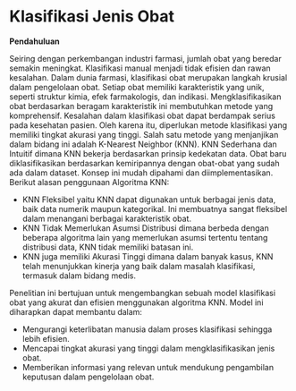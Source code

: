 # Klasifikasi Jenis Obat

**Pendahuluan**

Seiring dengan perkembangan industri farmasi, jumlah obat yang beredar semakin meningkat. Klasifikasi manual menjadi tidak efisien dan rawan kesalahan. Dalam dunia farmasi, klasifikasi obat merupakan langkah krusial dalam pengelolaan obat. Setiap obat memiliki karakteristik yang unik, seperti struktur kimia, efek farmakologis, dan indikasi. Mengklasifikasikan obat berdasarkan beragam karakteristik ini membutuhkan metode yang komprehensif. Kesalahan dalam klasifikasi obat dapat berdampak serius pada kesehatan pasien. Oleh karena itu, diperlukan metode klasifikasi yang memiliki tingkat akurasi yang tinggi. Salah satu metode yang menjanjikan dalam bidang ini adalah K-Nearest Neighbor (KNN). 
KNN Sederhana dan Intuitif dimana KNN bekerja berdasarkan prinsip kedekatan data. Obat baru diklasifikasikan berdasarkan kemiripannya dengan obat-obat yang sudah ada dalam dataset. Konsep ini mudah dipahami dan diimplementasikan. Berikut alasan penggunaan Algoritma KNN:
- KNN Fleksibel yaitu KNN dapat digunakan untuk berbagai jenis data, baik data numerik maupun kategorikal. Ini membuatnya sangat fleksibel dalam menangani berbagai karakteristik obat.
- KNN Tidak Memerlukan Asumsi Distribusi dimana berbeda dengan beberapa algoritma lain yang memerlukan asumsi tertentu tentang distribusi data, KNN tidak memiliki batasan ini.
- KNN juga memiliki Akurasi Tinggi dimana dalam banyak kasus, KNN telah menunjukkan kinerja yang baik dalam masalah klasifikasi, termasuk dalam bidang medis.

Penelitian ini bertujuan untuk mengembangkan sebuah model klasifikasi obat yang akurat dan efisien menggunakan algoritma KNN. Model ini diharapkan dapat membantu dalam:
- Mengurangi keterlibatan manusia dalam proses klasifikasi sehingga lebih efisien.
- Mencapai tingkat akurasi yang tinggi dalam mengklasifikasikan jenis obat.
- Memberikan informasi yang relevan untuk mendukung pengambilan keputusan dalam pengelolaan obat.

